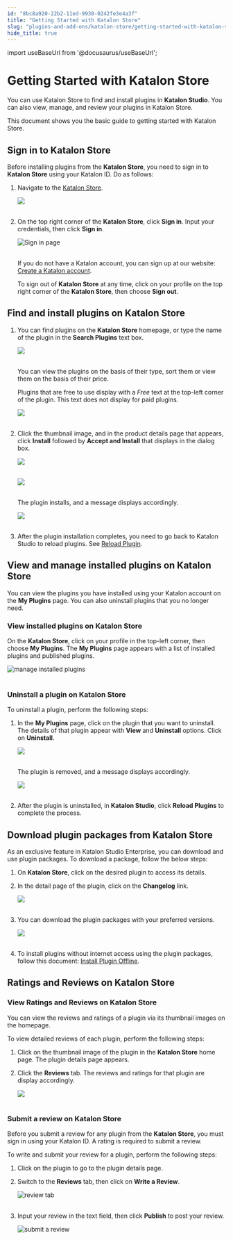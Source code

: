 ```yaml
---
id: "8bc8a920-22b2-11ed-9930-0242fe3e4a3f"
title: "Getting Started with Katalon Store"
slug: "plugins-and-add-ons/katalon-store/getting-started-with-katalon-store"
hide_title: true
---
```

import useBaseUrl from '@docusaurus/useBaseUrl';


# <a id="id" class="anchor_top_offset"/><a id="ariaid-title1" class="anchor_top_offset"/>Getting Started with <span xmlns="http://www.w3.org/1999/xhtml" className="ph">Katalon Store</span> 

<p xmlns="http://www.w3.org/1999/xhtml" className="p">You can use <span className="ph">Katalon Store</span> to find and install   plugins in <strong className="ph b">Katalon Studio</strong>. You can also view,   manage, and review your plugins in <span className="ph">Katalon Store</span>.</p> 
<p xmlns="http://www.w3.org/1999/xhtml" className="p">This document shows you the basic guide to getting started with   <span className="ph">Katalon Store</span>.</p> 

## <a id="id_1" class="anchor_top_offset"/>Sign in to <span xmlns="http://www.w3.org/1999/xhtml" className="ph">Katalon Store</span> 

<p xmlns="http://www.w3.org/1999/xhtml" className="p">Before installing plugins from the <strong className="ph b"><span className="ph">Katalon Store</span></strong>, you need to sign in to <strong className="ph b"><span className="ph">Katalon Store</span></strong> using your Katalon ID. Do as follows:</p> 
<ol xmlns="http://www.w3.org/1999/xhtml" className="ol"><li className="li">     <p className="p">Navigate to the <a className="xref j-external-link" href="https://store.katalon.com/" target="_blank"><span className="ph">Katalon Store</span></a>.</p>     <p className="p">       <img className="image" src={useBaseUrl("https://github.com/katalon-studio/docs-images/raw/master/katalon-store/docs/user/Gettins%20Started%20Updated%20Images/K.S.E-8.3.0-getting_started_katalon_store_home.png")} /><br /><br />     </p>   </li><li className="li">     <p className="p">On the top right corner of the <strong className="ph b"><span className="ph">Katalon Store</span></strong>,       click <strong className="ph b">Sign in</strong>. Input your credentials, then click       <strong className="ph b">Sign in</strong>.</p>     <p className="p">       <img className="image" src={useBaseUrl("https://github.com/katalon-studio/docs-images/raw/master/katalon-store/docs/user/Gettins%20Started%20Updated%20Images/welcome-back.png")} alt="Sign in page" /><br /><br />     </p>     <p className="p">If you do not have a Katalon account, you can sign up at our       website: <a className="xref j-external-link" href="https://katalon.com/sign-up" target="_blank">Create a Katalon         account</a>.</p>     <p className="p">To sign out of <strong className="ph b"><span className="ph">Katalon Store</span></strong> at any time, click       on your profile on the top right corner of the <strong className="ph b"><span className="ph">Katalon Store</span></strong>, then choose <strong className="ph b">Sign out</strong>.</p>   </li></ol> 

## <a id="id_2" class="anchor_top_offset"/>Find and install plugins on <span xmlns="http://www.w3.org/1999/xhtml" className="ph">Katalon Store</span> 

<ol xmlns="http://www.w3.org/1999/xhtml" className="ol"><li className="li">     <p className="p">You can find plugins on the <strong className="ph b"><span className="ph">Katalon Store</span></strong>       homepage, or type the name of the plugin in the <strong className="ph b">Search         Plugins</strong> text box.</p>     <p className="p">       <img className="image" src={useBaseUrl("https://github.com/katalon-studio/docs-images/raw/master/katalon-store/docs/user/Gettins%20Started%20Updated%20Images/K.S.E-8.3.0-getting_started_plugin_display.png")} /><br /><br />     </p>     <p className="p">You can view the plugins on the basis of their type, sort them       or view them on the basis of their price.</p>     <p className="p">Plugins that are free to use display with a <em className="ph i">Free</em> text       at the top-left corner of the plugin. This text does not display       for paid plugins.</p>     <p className="p">       <img className="image" src={useBaseUrl("https://github.com/katalon-studio/docs-images/raw/master/katalon-store/docs/user/Gettins%20Started%20Updated%20Images/K.S.E-8.3.0-getting_started_katalon_store_free_plugin.png")} width={300} /><br /><br />     </p>   </li><li className="li">     <p className="p">Click the thumbnail image, and in the product details page that       appears, click <strong className="ph b">Install</strong> followed by <strong className="ph b">Accept         and Install</strong> that displays in the dialog box.</p>     <p className="p">       <img className="image" src={useBaseUrl("https://github.com/katalon-studio/docs-images/raw/master/katalon-store/docs/user/Gettins%20Started%20Updated%20Images/K.S.E-8.3.0-getting_started_plugins_on_display.png")} /><br /><br />     </p>     <p className="p">       <img className="image" src={useBaseUrl("https://github.com/katalon-studio/docs-images/raw/master/katalon-store/docs/user/Gettins%20Started%20Updated%20Images/K.S.E-8.3.0-getting_started_plugin_installation_progress.png")} /><br /><br />     </p>     <p className="p">The plugin installs, and a message displays accordingly.</p>     <p className="p">       <img className="image" src={useBaseUrl("https://github.com/katalon-studio/docs-images/raw/master/katalon-store/docs/user/Gettins%20Started%20Updated%20Images/K.S.E-8.3.0-getting_started_plugin_installed_message.png")} /><br /><br />     </p>   </li><li className="li">     <p className="p">After the plugin installation completes, you need to go back to       Katalon Studio to reload plugins. See <a className="xref" href="/plugins-and-add-ons/katalon-store/access-to-katalon-store-from-katalon-studio#id_2">Reload         Plugin</a>.</p>   </li></ol> 

## <a id="id_3" class="anchor_top_offset"/>View and manage installed plugins on <span xmlns="http://www.w3.org/1999/xhtml" className="ph">Katalon Store</span> 

<p xmlns="http://www.w3.org/1999/xhtml" className="p">You can view the plugins you have installed using your Katalon   account on the <strong className="ph b">My Plugins</strong> page. You can also   uninstall plugins that you no longer need.</p> 

### <a id="id_4" class="anchor_top_offset"/>View installed plugins on <span xmlns="http://www.w3.org/1999/xhtml" className="ph">Katalon Store</span> 

<p xmlns="http://www.w3.org/1999/xhtml" className="p">On the <strong className="ph b"><span className="ph">Katalon Store</span></strong>, click on your profile in   the top-left corner, then choose <strong className="ph b">My Plugins</strong>. The   <strong className="ph b">My Plugins</strong> page appears with a list of installed   plugins and published plugins.</p> 
<p xmlns="http://www.w3.org/1999/xhtml" className="p">   <img className="image" src={useBaseUrl("https://github.com/katalon-studio/docs-images/raw/master/katalon-store/docs/user/Gettins%20Started%20Updated%20Images/manage-plugin.png")} width={300} alt="manage installed plugins" /><br /><br /> </p> 

### <a id="id_5" class="anchor_top_offset"/>Uninstall a plugin on <span xmlns="http://www.w3.org/1999/xhtml" className="ph">Katalon Store</span> 

<p xmlns="http://www.w3.org/1999/xhtml" className="p">To uninstall a plugin, perform the following steps:</p> 
<ol xmlns="http://www.w3.org/1999/xhtml" className="ol"><li className="li">     <p className="p">In the <strong className="ph b">My Plugins</strong> page, click on the plugin       that you want to uninstall. The details of that plugin appear with       <strong className="ph b">View</strong> and <strong className="ph b">Uninstall</strong> options. Click       on <strong className="ph b">Uninstall</strong>.</p>     <p className="p">       <img className="image" src={useBaseUrl("https://github.com/katalon-studio/docs-images/raw/master/katalon-store/docs/user/Gettins%20Started%20Updated%20Images/K.S.E-8.3.0-getting_started_plugin_uninstall.png")} /><br /><br />     </p>     <p className="p">The plugin is removed, and a message displays accordingly.</p>     <p className="p">       <img className="image" src={useBaseUrl("https://github.com/katalon-studio/docs-images/raw/master/katalon-store/docs/user/Gettins%20Started%20Updated%20Images/K.S.E-8.3.0-getting_started_plugin_uninstalled_message.png")} /><br /><br />     </p>   </li><li className="li">     <p className="p">After the plugin is uninstalled, in <strong className="ph b">Katalon         Studio</strong>, click <strong className="ph b">Reload Plugins</strong> to complete       the process.</p>   </li></ol> 

## <a id="id_6" class="anchor_top_offset"/>Download plugin packages from <span xmlns="http://www.w3.org/1999/xhtml" className="ph">Katalon Store</span> 

<p xmlns="http://www.w3.org/1999/xhtml" className="p">As an exclusive feature in Katalon Studio Enterprise, you can   download and use plugin packages. To download a package, follow the   below steps:</p> 
<ol xmlns="http://www.w3.org/1999/xhtml" className="ol"><li className="li">     <p className="p">On <strong className="ph b"><span className="ph">Katalon Store</span></strong>, click on the desired plugin       to access its details.</p>   </li><li className="li">     <p className="p">In the detail page of the plugin, click on the       <strong className="ph b">Changelog</strong> link.</p>     <p className="p">       <img className="image" src={useBaseUrl("https://github.com/katalon-studio/docs-images/raw/master/katalon-store/docs/user/Gettins%20Started%20Updated%20Images/K.S.E-8.3.0-getting_started_plugin_changelog.png")} /><br /><br />     </p>   </li><li className="li">     <p className="p">You can download the plugin packages with your preferred       versions.</p>     <p className="p">       <img className="image" src={useBaseUrl("https://github.com/katalon-studio/docs-images/raw/master/katalon-store/docs/user/Gettins%20Started%20Updated%20Images/K.S.E-8.3.0-getting_started_plugin_package_download.png")} /><br /><br />     </p>   </li><li className="li">     <p className="p">To install plugins without internet access using the plugin       packages, follow this document: <a className="xref" href="/plugins-and-add-ons/katalon-store/katalon-studio-plugins/installing-plugin-offline-in-katalon-studio">Install         Plugin Offline</a>.</p>   </li></ol> 

## <a id="id_7" class="anchor_top_offset"/>Ratings and Reviews on <span xmlns="http://www.w3.org/1999/xhtml" className="ph">Katalon Store</span> 


### <a id="id_8" class="anchor_top_offset"/>View Ratings and Reviews on <span xmlns="http://www.w3.org/1999/xhtml" className="ph">Katalon Store</span> 

<p xmlns="http://www.w3.org/1999/xhtml" className="p">You can view the reviews and ratings of a plugin via its   thumbnail images on the homepage.</p> 
<p xmlns="http://www.w3.org/1999/xhtml" className="p">To view detailed reviews of each plugin, perform the following   steps:</p> 
<ol xmlns="http://www.w3.org/1999/xhtml" className="ol"><li className="li">     <p className="p">Click on the thumbnail image of the plugin in the       <strong className="ph b"><span className="ph">Katalon Store</span></strong> home page. The plugin details page       appears.</p>   </li><li className="li">     <p className="p">Click the <strong className="ph b">Reviews</strong> tab. The reviews and ratings       for that plugin are display accordingly.</p>     <p className="p">       <img className="image" src={useBaseUrl("https://github.com/katalon-studio/docs-images/raw/master/katalon-store/docs/user/Gettins%20Started%20Updated%20Images/K.S.E-8.3.0-getting_started_plugin_ratings.png")} /><br /><br />     </p>   </li></ol> 

### <a id="id_9" class="anchor_top_offset"/>Submit a review on <span xmlns="http://www.w3.org/1999/xhtml" className="ph">Katalon Store</span> 

<p xmlns="http://www.w3.org/1999/xhtml" className="p">Before you submit a review for any plugin from the   <strong className="ph b"><span className="ph">Katalon Store</span></strong>, you must sign in using your Katalon   ID. A rating is required to submit a review.</p> 
<p xmlns="http://www.w3.org/1999/xhtml" className="p">To write and submit your review for a plugin, perform the   following steps:</p> 
<ol xmlns="http://www.w3.org/1999/xhtml" className="ol"><li className="li">Click on the plugin to go to the plugin details page.</li><li className="li">     <p className="p">Switch to the <strong className="ph b">Reviews</strong> tab, then click on       <strong className="ph b">Write a Review</strong>.</p>     <p className="p">       <img className="image" src={useBaseUrl("https://github.com/katalon-studio/docs-images/raw/master/katalon-store/docs/user/Gettins%20Started%20Updated%20Images/reviews-tab.png")} width={700} alt="review tab" /><br /><br />     </p>   </li><li className="li">     <p className="p">Input your review in the text field, then click       <strong className="ph b">Publish</strong> to post your review.</p>     <p className="p">       <img className="image" src={useBaseUrl("https://github.com/katalon-studio/docs-images/raw/master/katalon-store/docs/user/Gettins%20Started%20Updated%20Images/submit-review.png")} width={600} alt="submit a review" /><br /><br />     </p>   </li></ol> 
